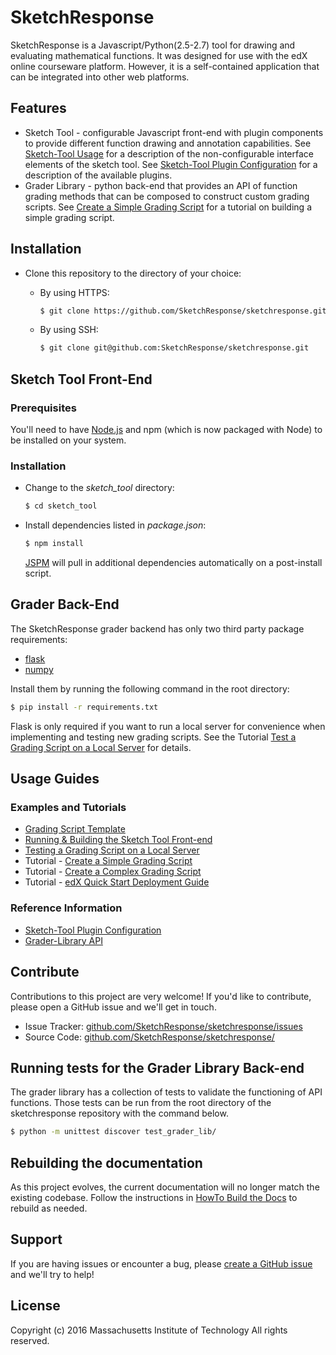 SketchResponse
===========

SketchResponse is a Javascript/Python(2.5-2.7) tool for drawing and evaluating
mathematical functions. It was designed for use with the edX online
courseware platform. However, it is a self-contained application that can be
integrated into other web platforms.

Features
--------

- Sketch Tool - configurable Javascript front-end with plugin components to provide different
function drawing and annotation capabilities. See [Sketch-Tool Usage](docs/sketch_tool_usage.md) for a description of the non-configurable interface elements of the sketch tool. See
[Sketch-Tool Plugin Configuration](docs/probconfig_plugins.md) for a description of the available
plugins.
- Grader Library - python back-end that provides an API of function grading methods that
can be composed to construct custom grading scripts. See
[Create a Simple Grading Script](docs/simple_grader.md) for a tutorial on building
a simple grading script.

Installation
------------

* Clone this repository to the directory of your choice:
  * By using HTTPS:

    ```sh
    $ git clone https://github.com/SketchResponse/sketchresponse.git
    ```
  * By using SSH:

    ```sh
    $ git clone git@github.com:SketchResponse/sketchresponse.git
    ```

## Sketch Tool Front-End

### Prerequisites

You'll need to have [Node.js](http://nodejs.org) and npm (which is now packaged with Node) to be installed on your system.

### Installation

* Change to the *sketch_tool* directory:

  ```sh
  $ cd sketch_tool
  ```

* Install dependencies listed in *package.json*:

  ```sh
  $ npm install
  ```
  [JSPM](http://jspm.io) will pull in additional dependencies automatically on a post-install script.

## Grader Back-End

The SketchResponse grader backend has only two third party package requirements:

* [flask](http://flask.pocoo.org/)
* [numpy](http://www.numpy.org/)

Install them by running the following command in the root directory:

```sh
$ pip install -r requirements.txt
```

Flask is only required if you want to run a local server for convenience when implementing and testing new grading scripts. See the Tutorial [Test a Grading Script on a Local Server](docs/local_test.md) for details.

Usage Guides
-----------

### Examples and Tutorials
- [Grading Script Template](grader_scripts/grader_template.py)
- [Running & Building the Sketch Tool Front-end](docs/sketch_tool_dev_usage.md)
- [Testing a Grading Script on a Local Server](docs/local_test.md)
- Tutorial - [Create a Simple Grading Script](docs/simple_grader.md)
- Tutorial - [Create a Complex Grading Script](docs/complex_grader.md)
- Tutorial - [edX Quick Start Deployment Guide](docs/edx_quickstart.md)

### Reference Information
- [Sketch-Tool Plugin Configuration](docs/probconfig_plugins.md)
- [Grader-Library API](https://SketchResponse.github.io/sketchresponse)


Contribute
----------

Contributions to this project are very welcome! If you'd like to contribute, please open a GitHub issue and we'll get in touch.

- Issue Tracker: [github.com/SketchResponse/sketchresponse/issues](https://github.com/SketchResponse/sketchresponse/issues)
- Source Code: [github.com/SketchResponse/sketchresponse/](https://github.com/SketchResponse/sketchresponse/)

## Running tests for the Grader Library Back-end

The grader library has a collection of tests to validate the functioning of API functions. Those tests can be run from the root directory of the sketchresponse repository with the command below.

```sh
$ python -m unittest discover test_grader_lib/
```

## Rebuilding the documentation

As this project evolves, the current documentation will no longer match the existing codebase. Follow the instructions in [HowTo Build the Docs](docs/howto_build_docs.md) to rebuild as needed.


Support
-------

If you are having issues or encounter a bug, please [create a GitHub issue](https://github.com/SketchResponse/sketchresponse/issues) and we'll try to help!

License
-------

Copyright (c) 2016 Massachusetts Institute of Technology
All rights reserved.
